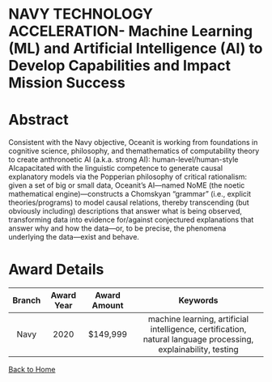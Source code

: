 
NAVY TECHNOLOGY ACCELERATION- Machine Learning (ML) and Artificial Intelligence (AI) to Develop Capabilities and Impact Mission Success
=======================================================================================================================================

# Abstract


Consistent with the Navy objective, Oceanit is working from foundations in cognitive science, philosophy, and themathematics of computability theory to create anthronoetic AI (a.k.a. strong AI): human-level/human-style AIcapacitated with the linguistic competence to generate causal explanatory models via the Popperian philosophy of critical rationalism: given a set of big or small data, Oceanit’s AI—named NoME (the noetic mathematical engine)—constructs a Chomskyan “grammar” (i.e., explicit theories/programs) to model causal relations, thereby transcending (but obviously including) descriptions that answer what is being observed, transforming data into evidence for/against conjectured explanations that answer why and how the data—or, to be precise, the phenomena underlying the data—exist and behave.  

# Award Details

|Branch|Award Year|Award Amount|Keywords|
| :---: | :---: | :---: | :---: |
|Navy|2020|$149,999|machine learning, artificial intelligence, certification, natural language processing, explainability, testing|
  
  


[Back to Home](https://github.com/chrischow/dod_sbir_awards#2073)